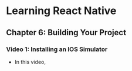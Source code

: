 # Learning React Native
## Chapter 6: Building Your Project
### Video 1: Installing an IOS Simulator
- In this video,
